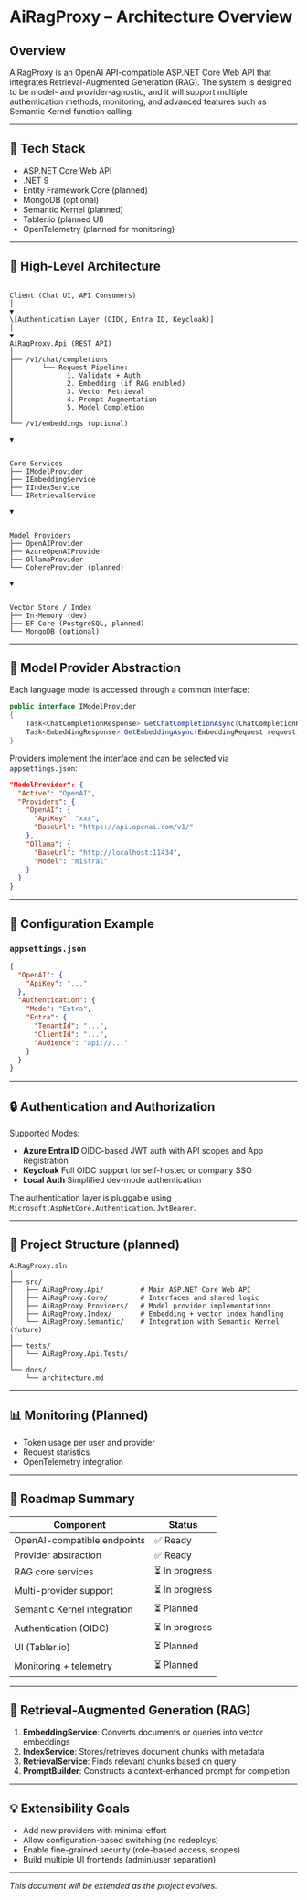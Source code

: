 # AiRagProxy – Architecture Overview

## Overview

AiRagProxy is an OpenAI API-compatible ASP.NET Core Web API that integrates Retrieval-Augmented Generation (RAG). The system is designed to be model- and provider-agnostic, and it will support multiple authentication methods, monitoring, and advanced features such as Semantic Kernel function calling.

---

## 🔧 Tech Stack

- ASP.NET Core Web API
- .NET 9
- Entity Framework Core (planned)
- MongoDB (optional)
- Semantic Kernel (planned)
- Tabler.io (planned UI)
- OpenTelemetry (planned for monitoring)

---

## 📐 High-Level Architecture

```

Client (Chat UI, API Consumers)
│
▼
\[Authentication Layer (OIDC, Entra ID, Keycloak)]
│
▼
AiRagProxy.Api (REST API)
│
├── /v1/chat/completions
│       └── Request Pipeline:
│             1. Validate + Auth
│             2. Embedding (if RAG enabled)
│             3. Vector Retrieval
│             4. Prompt Augmentation
│             5. Model Completion
│
└── /v1/embeddings (optional)

```
    ▼
```

Core Services
├── IModelProvider
├── IEmbeddingService
├── IIndexService
└── IRetrievalService

```
    ▼
```

Model Providers
├── OpenAIProvider
├── AzureOpenAIProvider
├── OllamaProvider
└── CohereProvider (planned)

```
    ▼
```

Vector Store / Index
├── In-Memory (dev)
├── EF Core (PostgreSQL, planned)
└── MongoDB (optional)

````

---

## 🔌 Model Provider Abstraction

Each language model is accessed through a common interface:

```csharp
public interface IModelProvider
{
    Task<ChatCompletionResponse> GetChatCompletionAsync(ChatCompletionRequest request);
    Task<EmbeddingResponse> GetEmbeddingAsync(EmbeddingRequest request);
}
````

Providers implement the interface and can be selected via `appsettings.json`:

```json
"ModelProvider": {
  "Active": "OpenAI",
  "Providers": {
    "OpenAI": {
      "ApiKey": "xxx",
      "BaseUrl": "https://api.openai.com/v1/"
    },
    "Ollama": {
      "BaseUrl": "http://localhost:11434",
      "Model": "mistral"
    }
  }
}
```

---

## 📄 Configuration Example

### `appsettings.json`

```json
{
  "OpenAI": {
    "ApiKey": "..."
  },
  "Authentication": {
    "Mode": "Entra",
    "Entra": {
      "TenantId": "...",
      "ClientId": "...",
      "Audience": "api://..."
    }
  }
}
```

---

## 🔒 Authentication and Authorization

Supported Modes:

* **Azure Entra ID**
  OIDC-based JWT auth with API scopes and App Registration
* **Keycloak**
  Full OIDC support for self-hosted or company SSO
* **Local Auth**
  Simplified dev-mode authentication

The authentication layer is pluggable using `Microsoft.AspNetCore.Authentication.JwtBearer`.

---

## 📂 Project Structure (planned)

```
AiRagProxy.sln
│
├── src/
│   ├── AiRagProxy.Api/         # Main ASP.NET Core Web API
│   ├── AiRagProxy.Core/        # Interfaces and shared logic
│   ├── AiRagProxy.Providers/   # Model provider implementations
│   ├── AiRagProxy.Index/       # Embedding + vector index handling
│   └── AiRagProxy.Semantic/    # Integration with Semantic Kernel (future)
│
├── tests/
│   └── AiRagProxy.Api.Tests/
│
└── docs/
    └── architecture.md
```

---

## 📊 Monitoring (Planned)

* Token usage per user and provider
* Request statistics
* OpenTelemetry integration

---

## 📅 Roadmap Summary

| Component                   | Status        |
| --------------------------- | ------------- |
| OpenAI-compatible endpoints | ✅ Ready       |
| Provider abstraction        | ✅ Ready       |
| RAG core services           | ⏳ In progress |
| Multi-provider support      | ⏳ In progress |
| Semantic Kernel integration | ⏳ Planned     |
| Authentication (OIDC)       | ⏳ In progress |
| UI (Tabler.io)              | ⏳ Planned     |
| Monitoring + telemetry      | ⏳ Planned     |

---

## 🧠 Retrieval-Augmented Generation (RAG)

1. **EmbeddingService**: Converts documents or queries into vector embeddings
2. **IndexService**: Stores/retrieves document chunks with metadata
3. **RetrievalService**: Finds relevant chunks based on query
4. **PromptBuilder**: Constructs a context-enhanced prompt for completion

---

## 💡 Extensibility Goals

* Add new providers with minimal effort
* Allow configuration-based switching (no redeploys)
* Enable fine-grained security (role-based access, scopes)
* Build multiple UI frontends (admin/user separation)

---

*This document will be extended as the project evolves.*
